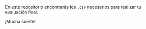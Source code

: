 En este repositorio encontrarás los `.csv` necesarios para realizar tu evaluación final.

¡Mucha suerte!
